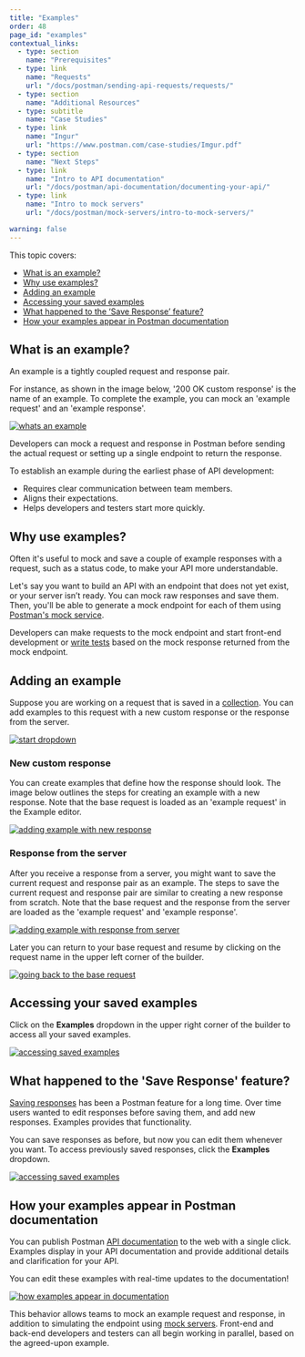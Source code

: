 ```yaml
---
title: "Examples"
order: 48
page_id: "examples"
contextual_links:
  - type: section
    name: "Prerequisites"
  - type: link
    name: "Requests"
    url: "/docs/postman/sending-api-requests/requests/"
  - type: section
    name: "Additional Resources"
  - type: subtitle
    name: "Case Studies"
  - type: link
    name: "Ingur"
    url: "https://www.postman.com/case-studies/Imgur.pdf"
  - type: section
    name: "Next Steps"
  - type: link
    name: "Intro to API documentation"
    url: "/docs/postman/api-documentation/documenting-your-api/"
  - type: link
    name: "Intro to mock servers"
    url: "/docs/postman/mock-servers/intro-to-mock-servers/"

warning: false
---
```


This topic covers:

* [What is an example?](#what-is-an-example)
* [Why use examples?](#why-use-examples)
* [Adding an example](#adding-an-example)
* [Accessing your saved examples](#accessing-your-saved-examples)
* [What happened to the ‘Save Response’ feature?](#what-happened-to-the-save-response-feature)
* [How your examples appear in Postman documentation](#how-your-examples-appear-in-postman-documentation)

## What is an example?

An example is a tightly coupled request and response pair.

For instance, as shown in the image below, '200 OK custom response' is the name of an example. To complete the example, you can mock an 'example request' and an 'example response'.

[![whats an example](https://assets.postman.com/postman-docs/what-is-example.jpg)](https://assets.postman.com/postman-docs/what-is-example.jpg)

Developers can mock a request and response in Postman before sending the actual request or setting up a single endpoint to return the response.

To establish an example during the earliest phase of API development:

* Requires clear communication between team members.
* Aligns their expectations.
* Helps developers and testers start more quickly.

## Why use examples?

Often it's useful to mock and save a couple of example responses with a request, such as a status code, to make your API more understandable.

Let's say you want to build an API with an endpoint that does not yet exist, or your server isn’t ready. You can mock raw responses and save them. Then, you'll be able to generate a mock endpoint for each of them using [Postman's mock service](/docs/postman/mock-servers/intro-to-mock-servers/).

Developers can make requests to the mock endpoint and start front-end development or [write tests](/docs/postman/scripts/test-scripts/) based on the mock response returned from the mock endpoint.

## Adding an example

Suppose you are working on a request that is saved in a [collection](/docs/postman/collections/creating-collections/). You can add examples to this request with a new custom response or the response from the server.

[![start dropdown](https://assets.postman.com/postman-docs/WS-collections-add-examples.png)](https://assets.postman.com/postman-docs/WS-collections-add-examples.png)

### New custom response

You can create examples that define how the response should look. The image below outlines the steps for creating an example with a new response. Note that the base request is loaded as an 'example request' in the Example editor.

[![adding example with new response](https://assets.postman.com/postman-docs/add-example-new-response.jpg)](https://assets.postman.com/postman-docs/add-example-new-response.jpg)

### Response from the server

After you receive a response from a server, you might want to save the current request and response pair as an example. The steps to save the current request and response pair are similar to creating a new response from scratch. Note that the base request and the response from the server are loaded as the 'example request' and 'example response'.

[![adding example with response from server](https://assets.postman.com/postman-docs/add-example-server-response.jpg)](https://assets.postman.com/postman-docs/add-example-server-response.jpg)

Later you can return to your base request and resume by clicking on the request name in the upper left corner of the builder.

[![going back to the base request](https://assets.postman.com/postman-docs/going-back-to-the-base-request.png)](https://assets.postman.com/postman-docs/going-back-to-the-base-request.png)

## Accessing your saved examples

Click on the **Examples** dropdown in the upper right corner of the builder to access all your saved examples.

[![accessing saved examples](https://assets.postman.com/postman-docs/accessing-saved-examples.jpg)](https://assets.postman.com/postman-docs/accessing-saved-examples.jpg)

## What happened to the 'Save Response' feature?

[Saving responses](/docs/postman/sending-api-requests/responses/) has been a Postman feature for a long time. Over time users wanted to edit responses before saving them, and add new responses. Examples provides that functionality.

You can save responses as before, but now you can edit them whenever you want. To access previously saved responses, click the **Examples** dropdown.

[![accessing saved examples](https://assets.postman.com/postman-docs/accessing-saved-examples-1.jpg)](https://assets.postman.com/postman-docs/accessing-saved-examples-1.jpg)

## How your examples appear in Postman documentation

You can publish Postman [API documentation](/docs/postman/api-documentation/documenting-your-api/) to the web with a single click. Examples display in your API documentation and provide additional details and clarification for your API.

You can edit these examples with real-time updates to the documentation!

[![how examples appear in documentation](https://assets.postman.com/postman-docs/in-documenter.gif)](https://assets.postman.com/postman-docs/in-documenter.gif)

This behavior allows teams to mock an example request and response, in addition to simulating the endpoint using [mock servers](/docs/postman/mock-servers/intro-to-mock-servers/). Front-end and back-end developers and testers can all begin working in parallel, based on the agreed-upon example.
